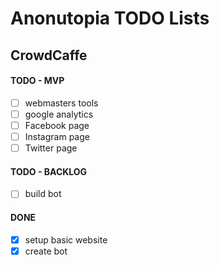 # Anonutopia TODO Lists

## CrowdCaffe

#### TODO - MVP

- [ ] webmasters tools
- [ ] google analytics
- [ ] Facebook page
- [ ] Instagram page
- [ ] Twitter page

#### TODO - BACKLOG

- [ ] build bot

#### DONE

- [x] setup basic website
- [x] create bot
